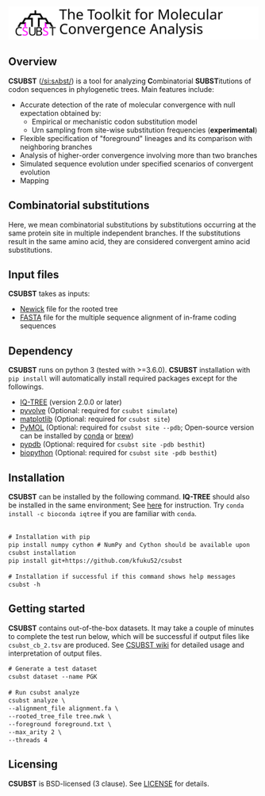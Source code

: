 ![](logo/logo_csubst_large.svg)

## Overview
**CSUBST** ([/si:sʌbst/](http://ipa-reader.xyz/?text=si:s%CA%8Cbst&voice=Salli)) is a tool for analyzing **C**ombinatorial **SUBST**itutions of codon sequences in phylogenetic trees. 
Main features include:

- Accurate detection of the rate of molecular convergence with null expectation obtained by:
    - Empirical or mechanistic codon substitution model
    - Urn sampling from site-wise substitution frequencies (**experimental**)
- Flexible specification of "foreground" lineages and its comparison with neighboring branches
- Analysis of higher-order convergence involving more than two branches
- Simulated sequence evolution under specified scenarios of convergent evolution
- Mapping 

## Combinatorial substitutions
Here, we mean combinatorial substitutions by substitutions occurring at the same protein site in multiple independent branches.
If the substitutions result in the same amino acid, they are considered convergent amino acid substitutions.

## Input files
**CSUBST** takes as inputs: 
- [Newick](https://en.wikipedia.org/wiki/Newick_format) file for the rooted tree
- [FASTA](https://en.wikipedia.org/wiki/FASTA_format) file for the multiple sequence alignment of in-frame coding sequences

## Dependency
**CSUBST** runs on python 3 (tested with >=3.6.0). **CSUBST** installation with `pip install` will automatically install required packages except for the followings.
* [IQ-TREE](http://www.iqtree.org/) (version 2.0.0 or later)
* [pyvolve](https://github.com/sjspielman/pyvolve) (Optional: required for `csubst simulate`)
* [matplotlib](https://matplotlib.org/3.1.1/index.html) (Optional: required for `csubst site`)
* [PyMOL](https://pymol.org/2/) (Optional: required for `csubst site --pdb`; Open-source version can be installed by [conda](https://anaconda.org/conda-forge/pymol-open-source) or [brew](https://github.com/brewsci/homebrew-bio))
* [pypdb](https://github.com/williamgilpin/pypdb) (Optional: required for `csubst site -pdb besthit`)
* [biopython](https://biopython.org/) (Optional: required for `csubst site -pdb besthit`)

## Installation
**CSUBST** can be installed by the following command. **IQ-TREE** should also be installed in the same environment; See [here](http://www.iqtree.org/doc/Quickstart#installation) for instruction. Try `conda install -c bioconda iqtree` if you are familiar with `conda`.
```

# Installation with pip
pip install numpy cython # NumPy and Cython should be available upon csubst installation
pip install git+https://github.com/kfuku52/csubst

# Installation if successful if this command shows help messages
csubst -h 
```

## Getting started
**CSUBST** contains out-of-the-box datasets. It may take a couple of minutes to complete the test run below, which will be successful if output files like `csubst_cb_2.tsv` are produced. See [CSUBST wiki](https://github.com/kfuku52/csubst/wiki) for detailed usage and interpretation of output files.

```
# Generate a test dataset
csubst dataset --name PGK

# Run csubst analyze
csubst analyze \
--alignment_file alignment.fa \
--rooted_tree_file tree.nwk \
--foreground foreground.txt \
--max_arity 2 \
--threads 4
```

## Licensing
**CSUBST** is BSD-licensed (3 clause). See [LICENSE](LICENSE) for details.